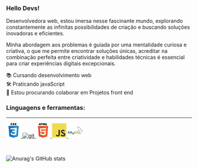 <h3>Hello Devs! </h3> </hr>
<P>Desenvolvedora web, estou imersa nesse fascinante mundo, explorando constantemente as infinitas possibilidades de criação e buscando soluções inovadoras e eficientes. 

Minha abordagem aos problemas é guiada por uma mentalidade curiosa e criativa, o que me permite encontrar soluções únicas, acreditar na combinação perfeita entre criatividade e habilidades técnicas é essencial para criar experiências digitais excepcionais. 
   
   📚 Cursando desenvolvimento web </br>
   🛠️ Praticando javaScript </br>
   💞️ Estou procurando colaborar em Projetos front end </br>


  
<h3 align="left">Linguagens e ferramentas:</h3><hr>
<p align="esquerda">
   <a href="https://www.w3schools.com/css/" target="_blank" rel="noreferrer"> 
    <img src="https://raw.githubusercontent.com/devicons/devicon/master/icons/css3/css3-original-wordmark.svg" alt="css3" width="40"/> 
  </a>
  <a href="https://git-scm.com/" target="_blank" rel="noreferrer"> 
    <img src="https://www.vectorlogo.zone/logos/git-scm/git-scm-icon.svg" alt="git" width="40"/>
  </a>
  <a href="https://www.w3.org/html/" target="_blank" rel="noreferrer"> 
    <img src="https://raw.githubusercontent.com/devicons/devicon/master/icons/html5/html5-original-wordmark.svg" alt="html5" width="40" /> 
  </a> 
  <a href="https://developer.mozilla.org/en-US/docs/Web/JavaScript" target="_blank" rel="noreferrer"> 
    <img src="https://raw.githubusercontent.com/devicons/devicon/master/icons/javascript/javascript-original.svg" alt="javascript" width="40" /> 
  </a>
  <a href="https://www.mysql.com/" target="_blank" rel="noreferrer">
   <img src="https://raw.githubusercontent.com/devicons/devicon/master/icons/mysql/mysql-original-wordmark.svg" alt="mysql" width="40"/>
  </a> 
</p></br>

![Anurag's GitHub stats](https://github-readme-stats.vercel.app/api?username=edilanesilva&show_icons=true&theme=radical)


  








 












 

  

